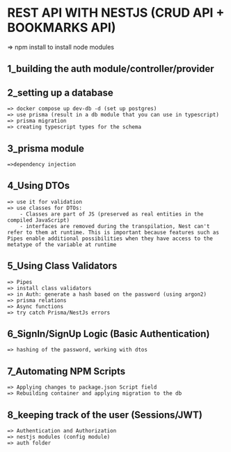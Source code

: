 # REST API WITH NESTJS (CRUD API + BOOKMARKS API)

=> npm install to install node modules

## 1_building the auth module/controller/provider
## 2_setting up a database
    => docker compose up dev-db -d (set up postgres)
    => use prisma (result in a db module that you can use in typescript)
    => prisma migration
    => creating typescript types for the schema
## 3_prisma module
    =>dependency injection
## 4_Using DTOs
    => use it for validation
    => use classes for DTOs:
        - Classes are part of JS (preserved as real entities in the compiled JavaScript)
        - interfaces are removed during the transpilation, Nest can't refer to them at runtime. This is important because features such as Pipes enable additional possibilities when they have access to the metatype of the variable at runtime
## 5_Using Class Validators
    => Pipes
    => install class validators
    => in Auth: generate a hash based on the password (using argon2)
    => prisma relations
    => Async functions
    => try catch Prisma/NestJs errors
## 6_SignIn/SignUp Logic (Basic Authentication)
    => hashing of the password, working with dtos
## 7_Automating NPM Scripts
    => Applying changes to package.json Script field
    => Rebuilding container and applying migration to the db
## 8_keeping track of the user (Sessions/JWT)
    => Authentication and Authorization
    => nestjs modules (config module)
    => auth folder

    